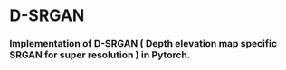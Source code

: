 # D-SRGAN
### Implementation of D-SRGAN ( Depth elevation map specific SRGAN for super resolution ) in Pytorch.
